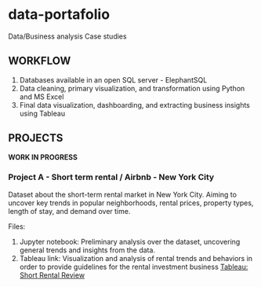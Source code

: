 # data-portafolio

Data/Business analysis Case studies

## WORKFLOW


1. Databases available in an open SQL server - ElephantSQL
2. Data cleaning, primary visualization, and transformation using Python and MS Excel
3. Final data visualization, dashboarding, and extracting business insights using Tableau


## PROJECTS
**WORK IN PROGRESS**

### Project A - Short term rental / Airbnb - New York City
Dataset about the short-term rental market in New York City. Aiming to uncover key trends in popular neighborhoods, rental prices, property types, length of stay, and demand over time.

Files:

1. Jupyter notebook: Preliminary analysis over the dataset, uncovering general trends and insights from the data.
2. Tableau link: Visualization and analysis of rental trends and behaviors in order to provide guidelines for the rental investment business
[Tableau: Short Rental Review](https://public.tableau.com/views/NYcity-ShortRentalReview/DashboardPrice?:language=en-US&:display_count=n&:origin=viz_share_link)
